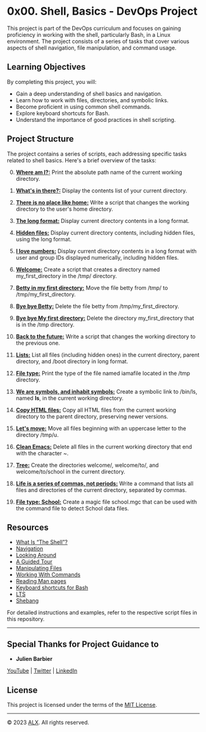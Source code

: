 # 0x00. Shell, Basics - DevOps Project

This project is part of the DevOps curriculum and focuses on gaining proficiency in working with the shell, particularly Bash, in a Linux environment. The project consists of a series of tasks that cover various aspects of shell navigation, file manipulation, and command usage.

## Learning Objectives

By completing this project, you will:

- Gain a deep understanding of shell basics and navigation.
- Learn how to work with files, directories, and symbolic links.
- Become proficient in using common shell commands.
- Explore keyboard shortcuts for Bash.
- Understand the importance of good practices in shell scripting.

## Project Structure

The project contains a series of scripts, each addressing specific tasks related to shell basics. Here's a brief overview of the tasks:

0. **[Where am I?:](https://github.com/Alogyn/alx-system_engineering-devops/blob/master/0x00-shell_basics/0-current_working_directory)** Print the absolute path name of the current working directory.

1. **[What's in there?:](https://github.com/Alogyn/alx-system_engineering-devops/blob/master/0x00-shell_basics/1-listit)** Display the contents list of your current directory.

2. **[There is no place like home:](https://github.com/Alogyn/alx-system_engineering-devops/blob/master/0x00-shell_basics/2-bring_me_home)** Write a script that changes the working directory to the user's home directory.

3. **[The long format:](https://github.com/Alogyn/alx-system_engineering-devops/blob/master/0x00-shell_basics/3-listfiles)** Display current directory contents in a long format.

4. **[Hidden files:](https://github.com/Alogyn/alx-system_engineering-devops/blob/master/0x00-shell_basics/4-listmorefiles)** Display current directory contents, including hidden files, using the long format.

5. **[I love numbers:](https://github.com/Alogyn/alx-system_engineering-devops/blob/master/0x00-shell_basics/5-listfilesdigitonly)** Display current directory contents in a long format with user and group IDs displayed numerically, including hidden files.

6. **[Welcome:](https://github.com/Alogyn/alx-system_engineering-devops/blob/master/0x00-shell_basics/6-firstdirectory)** Create a script that creates a directory named my_first_directory in the /tmp/ directory.

7. **[Betty in my first directory:](https://github.com/Alogyn/alx-system_engineering-devops/blob/master/0x00-shell_basics/7-movethatfile)** Move the file betty from /tmp/ to /tmp/my_first_directory.

8. **[Bye bye Betty:](https://github.com/Alogyn/alx-system_engineering-devops/blob/master/0x00-shell_basics/8-firstdelete)** Delete the file betty from /tmp/my_first_directory.

9. **[Bye bye My first directory:](https://github.com/Alogyn/alx-system_engineering-devops/blob/master/0x00-shell_basics/9-firstdirdeletion)** Delete the directory my_first_directory that is in the /tmp directory.

10. **[Back to the future:](https://github.com/Alogyn/alx-system_engineering-devops/blob/master/0x00-shell_basics/10-back)** Write a script that changes the working directory to the previous one.

11. **[Lists:](https://github.com/Alogyn/alx-system_engineering-devops/blob/master/0x00-shell_basics/11-lists)** List all files (including hidden ones) in the current directory, parent directory, and /boot directory in long format.

12. **[File type:](https://github.com/Alogyn/alx-system_engineering-devops/blob/master/0x00-shell_basics/12-file_type)** Print the type of the file named iamafile located in the /tmp directory.

13. **[We are symbols, and inhabit symbols:](https://github.com/Alogyn/alx-system_engineering-devops/blob/master/0x00-shell_basics/13-symbolic_link)** Create a symbolic link to /bin/ls, named __ls__, in the current working directory.

14. **[Copy HTML files:](https://github.com/Alogyn/alx-system_engineering-devops/blob/master/0x00-shell_basics/14-copy_html)** Copy all HTML files from the current working directory to the parent directory, preserving newer versions.

15. **[Let's move:](https://github.com/Alogyn/alx-system_engineering-devops/blob/master/0x00-shell_basics/100-lets_move)** Move all files beginning with an uppercase letter to the directory /tmp/u.

16. **[Clean Emacs:](https://github.com/Alogyn/alx-system_engineering-devops/blob/master/0x00-shell_basics/101-clean_emacs)** Delete all files in the current working directory that end with the character ~.

17. **[Tree:](https://github.com/Alogyn/alx-system_engineering-devops/blob/master/0x00-shell_basics/102-tree)** Create the directories welcome/, welcome/to/, and welcome/to/school in the current directory.

18. **[Life is a series of commas, not periods:](https://github.com/Alogyn/alx-system_engineering-devops/blob/master/0x00-shell_basics/103-commas)** Write a command that lists all files and directories of the current directory, separated by commas.

19. **[File type: School:](https://github.com/Alogyn/alx-system_engineering-devops/blob/master/0x00-shell_basics/school.mgc)** Create a magic file school.mgc that can be used with the command file to detect School data files.

## Resources

- [What Is “The Shell”?](http://linuxcommand.org/lc3_lts0010.php)
- [Navigation](http://linuxcommand.org/lc3_lts0020.php)
- [Looking Around](http://linuxcommand.org/lc3_lts0030.php)
- [A Guided Tour](http://linuxcommand.org/lc3_lts0040.php)
- [Manipulating Files](http://linuxcommand.org/lc3_lts0050.php)
- [Working With Commands](http://linuxcommand.org/lc3_lts0060.php)
- [Reading Man pages](http://linuxcommand.org/lc3_man_pages/man1.html)
- [Keyboard shortcuts for Bash](https://www.howtogeek.com/181/keyboard-shortcuts-for-bash-command-shell-for-ubuntu-debian-suse-redhat-linux-etc/)
- [LTS](https://wiki.ubuntu.com/LTS)
- [Shebang](https://en.wikipedia.org/wiki/Shebang_%28Unix%29)

For detailed instructions and examples, refer to the respective script files in this repository.

---

## Special Thanks for Project Guidance to 

- **Julien Barbier**

[YouTube](https://www.youtube.com/@0xJulien) | [Twitter](https://twitter.com/julienbarbier42) | [LinkedIn](https://www.linkedin.com/in/julienbarbier/)

## License

This project is licensed under the terms of the [MIT License](https://www.alxafrica.com/privacy-policy/).

---

© 2023 [ALX](https://www.alxafrica.com/). All rights reserved.
